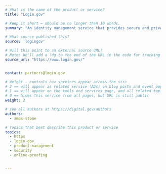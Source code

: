 ```yaml
---
# What is the name of the product or service?
title: "Login.gov"

# Keep it short — should be no longer than 10 words.
summary: "An identity management service that provides secure and private online access to participating government programs."

# What source published this?
source: 'logingov'

# Will this point to an external source URL?
# Note: We'll add a ?dg to the end of the URL in the code for tracking purposes
source_url: "https://www.login.gov/"


contact: partners@login.gov

# Weight — controls how services appear across the site
# 2 == will appear as related service (ADs) on blog posts and event pages
# 1 == will appear on the tools and services page, and all related topic pages
# 0 == hides this service from all pages, but URL is still public
weight: 2

# see all authors at https://digital.gov/authors
authors:
  - amos-stone

# Topics that best describe this product or service
topics:
  - https
  - login-gov
  - product-management
  - security
  - online-proofing


---
```

